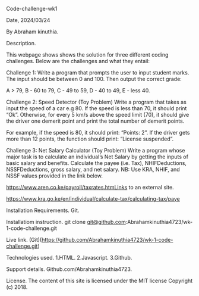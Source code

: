 Code-challenge-wk1

Date, 2024/03/24

By Abraham kinuthia.

Description.

This webpage shows shows the solution for three different coding challenges.
Below are the challenges and what they entail:


Challenge 1:
Write a program that prompts the user to input student marks. The input should be between 0 and 100. Then output the correct grade: 

A > 79, B - 60 to 79, C -  49 to 59, D - 40 to 49, E - less 40.

 

Challenge 2: Speed Detector (Toy Problem)
Write a program that takes as input the speed of a car e.g 80. If the speed is less than 70, it should print “Ok”. Otherwise, for every 5 km/s above the speed limit (70), it should give the driver one demerit point and print the total number of demerit points.

For example, if the speed is 80, it should print: “Points: 2”. If the driver gets more than 12 points, the function should print: “License suspended”.

 

Challenge 3: Net Salary Calculator (Toy Problem)
Write a program whose major task is to calculate an individual’s Net Salary by getting the inputs of basic salary and benefits. Calculate the payee (i.e. Tax), NHIFDeductions, NSSFDeductions, gross salary, and net salary. 
NB: Use KRA, NHIF, and NSSF values provided in the link below.

https://www.aren.co.ke/payroll/taxrates.htmLinks to an external site.  

https://www.kra.go.ke/en/individual/calculate-tax/calculating-tax/paye


Installation Requirements.
Git.

Installatiom instruction.
git clone git@github.com:Abrahamkinuthia4723/wk-1-code-challenge.git

Live link.
(Git)(https://github.com/Abrahamkinuthia4723/wk-1-code-challenge.git)

Technologies used.
1.HTML.
2.Javascript.
3.Github.

Support details.
Github.com/Abrahamkinuthia4723.

License.
The content of this site is licensed under the MIT license
Copyright (c) 2018.

